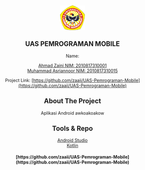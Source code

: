 <br />
<div align="center">
    <img src="Ulm.png" alt="Logo" width="80" height="80">
  </a>

## UAS PEMROGRAMAN MOBILE
Name: <p>[Ahmad Zaini NIM: 2010817310001](https://github.com/Asriann15/)<br>
  [Muhammad Asriannoor NIM: 2010817310015](https://github.com/zaaii/)

Project Link: [https://github.com/zaaii/UAS-Pemrograman-Mobile](https://github.com/zaaii/UAS-Pemrograman-Mobile)
    
## About The Project
Aplikasi Android awkoakoakow


## Tools & Repo

[Android Studio](https://developer.android.com/)<br>
 [Kotlin](https://kotlinlang.org/)



<h4> [https://github.com/zaaii/UAS-Pemrograman-Mobile] (https://github.com/zaaii/UAS-Pemrograman-Mobile) </h4>
